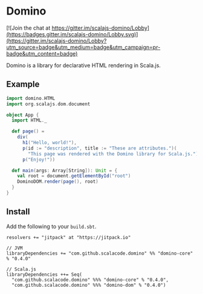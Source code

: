 # Domino

[![Join the chat at https://gitter.im/scalajs-domino/Lobby](https://badges.gitter.im/scalajs-domino/Lobby.svg)](https://gitter.im/scalajs-domino/Lobby?utm_source=badge&utm_medium=badge&utm_campaign=pr-badge&utm_content=badge)

Domino is a library for declarative HTML rendering in Scala.js.

## Example

```scala
import domino.HTML
import org.scalajs.dom.document

object App {
  import HTML._

  def page() =
    div(
      h1("Hello, world!"),
      p(id := "description", title := "These are attributes.")(
        "This page was rendered with the Domino library for Scala.js."),
      p("Enjoy!"))

  def main(args: Array[String]): Unit = {
    val root = document.getElementById("root")
    DominoDOM.render(page(), root)
  }
}
```

## Install
Add the following to your `build.sbt`.

	resolvers += "jitpack" at "https://jitpack.io"

	// JVM
	libraryDependencies += "com.github.scalacode.domino" %% "domino-core" % "0.4.0"

	// Scala.js
    libraryDependencies ++= Seq(
      "com.github.scalacode.domino" %%% "domino-core" % "0.4.0",
      "com.github.scalacode.domino" %%% "domino-dom" % "0.4.0")
